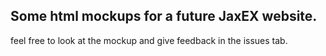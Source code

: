 ## Some html mockups for a future JaxEX website.
feel free to look at the mockup and give feedback in the issues tab.
